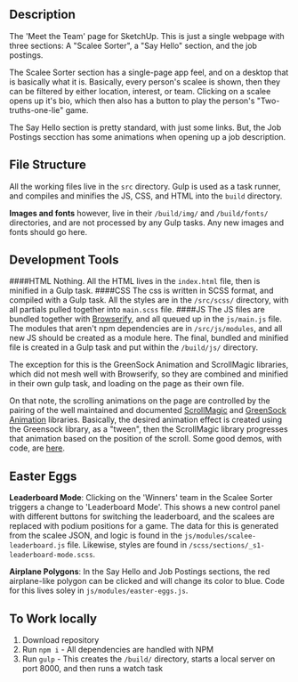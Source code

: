 
## Description
The 'Meet the Team' page for SketchUp. 
This is just a single webpage with three sections: A "Scalee Sorter", a "Say Hello" section, and the job postings.

The Scalee Sorter section has a single-page app feel, and on a desktop that is basically what it is. Basically, every person's scalee is shown, then they can be filtered by either location, interest, or team.  Clicking on a scalee opens up it's bio, which then also has a button to play the person's "Two-truths-one-lie" game.

The Say Hello section is pretty standard, with just some links. But, the Job Postings secction has some animations when opening up a job description.


## File Structure
All the working files live in the `src` directory.  Gulp is used as a task runner, and compiles and minifies the JS, CSS, and HTML into the `build` directory.

**Images and fonts** however, live in their `/build/img/` and `/build/fonts/` directories, and are not processed by any Gulp tasks. Any new images and fonts should go here.


## Development Tools
####HTML
Nothing. All the HTML lives in the `index.html` file, then is minified in a Gulp task.
####CSS
The css is written in SCSS format, and compiled with a Gulp task. All the styles are in the `/src/scss/` directory, with all partials pulled together into `main.scss` file.
####JS
The JS files are bundled together with [Browserify](http://browserify.org/), and all queued up in the `js/main.js` file.  The modules that aren't npm dependencies are in `/src/js/modules`, and all new JS should be created as a module here.  The final, bundled and minified file is created in a Gulp task and put within the `/build/js/` directory.

The exception for this is the GreenSock Animation and ScrollMagic libraries, which did not mesh well with Browserify, so they are combined and minified in their own gulp task, and loading on the page as their own file.

On that note, the scrolling animations on the page are controlled by the pairing of the well maintained and documented [ScrollMagic](http://scrollmagic.io/) and [GreenSock Animation](https://greensock.com/) libraries.  Basically, the desired animation effect is created using the Greensock library, as a "tween", then the ScrollMagic library progresses that animation based on the position of the scroll.  Some good demos, with code, are [here](http://scrollmagic.io/examples/basic/simple_tweening.html).


## Easter Eggs
**Leaderboard Mode**: Clicking on the 'Winners' team in the Scalee Sorter triggers a change to 'Leaderboard Mode'. This shows a new control panel with different buttons for switching the leaderboard, and the scalees are replaced with podium positions for a game.  The data for this is generated from the scalee JSON, and logic is found in the `js/modules/scalee-leaderboard.js` file. Likewise, styles are found in `/scss/sections/_s1-leaderboard-mode.scss`.

**Airplane Polygons**: In the Say Hello and Job Postings sections, the red airplane-like polygon can be clicked and will change its color to blue.  Code for this lives soley in `js/modules/easter-eggs.js`.


## To Work locally
1. Download repository
2. Run `npm i` - All dependencies are handled with NPM
3. Run `gulp` - This creates the `/build/` directory, starts a local server on port 8000, and then runs a watch task